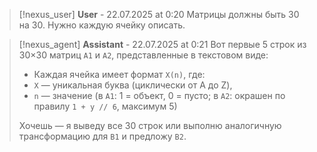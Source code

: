 >[!nexus_user] **User** - 22.07.2025 at 0:20
> Матрицы должны быть 30 на 30. Нужно каждую ячейку описать.
<!-- UID: c0440dd6-7eb9-4e3b-ac0e-dff1a9e167e2 -->




>[!nexus_agent] **Assistant** - 22.07.2025 at 0:21
> Вот первые 5 строк из 30×30 матриц `A1` и `A2`, представленные в текстовом виде:
> 
> - Каждая ячейка имеет формат `X(n)`, где:
>  - `X` — уникальная буква (циклически от A до Z),
>  - `n` — значение (в `A1`: 1 = объект, 0 = пусто; в `A2`: окрашен по правилу `1 + y // 6`, максимум 5)
> 
> Хочешь — я выведу все 30 строк или выполню аналогичную трансформацию для `B1` и предложу `B2`.
<!-- UID: 339ece6d-040f-4d5b-a4d4-03665d7fc4c8 -->